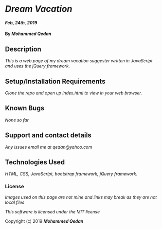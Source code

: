 # _Dream Vacation_

#### _Feb, 24th, 2019_

#### By _**Mohammed Qedan**_

## Description

_This is a web page of my dream vacation suggester written in JavaScript and uses the jQuery framework._

## Setup/Installation Requirements

_Clone the repo and open up index.html to view in your web browser._

## Known Bugs

_None so far_

## Support and contact details

_Any issues email me at qedan@yahoo.com_

## Technologies Used

_HTML, CSS, JavaScript, bootstrap framework, jQuery framework._

### License

*Images used on this page are not mine and links may break as they are not local files*

*This software is licensed under the MIT license*

Copyright (c) 2019 **_Mohammed Qedan_**
